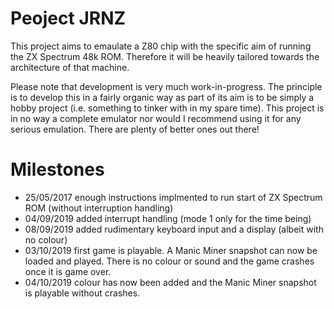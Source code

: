 # Peoject JRNZ

This project aims to emaulate a Z80 chip with the specific aim of running the ZX Spectrum 48k ROM. Therefore it will be heavily tailored towards the architecture of that machine.

Please note that development is very much work-in-progress. The principle is to develop this in a fairly organic way as part of its aim is to be simply a hobby project (i.e. something to tinker with in my spare time). This project is in no way a complete emulator nor would I recommend using it for any serious emulation. There are plenty of better ones out there!

# Milestones

* 25/05/2017 enough instructions implmented to run start of ZX Spectrum ROM (without interruption handling)
* 04/09/2019 added interrupt handling (mode 1 only for the time being)
* 08/09/2019 added rudimentary keyboard input and a display (albeit with no colour)
* 03/10/2019 first game is playable. A Manic Miner snapshot can now be loaded and played. There is no colour or sound and the game crashes once it is game over.
* 04/10/2019 colour has now been added and the Manic Miner snapshot is playable without crashes.
